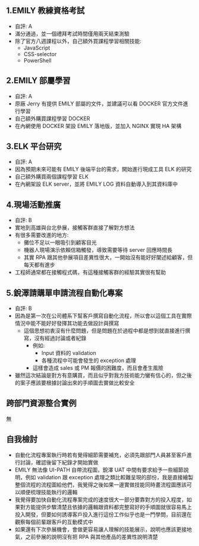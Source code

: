 ## **1.EMILY 教練資格考試**

- 自評: A
- 滿分通過，並一個禮拜考試時間僅用兩天結束測驗
- 除了官方八週課程以外，自己額外買課程學習相關技能:
  - JavaScript
  - CSS-selector
  - PowerShell

## **2.EMILY 部屬學習**

- 自評: A
- 原廠 Jerry 有提供 EMILY 部屬的文件，並建議可以看 DOCKER 官方文件進行學習
- 自己額外購買課程學習 DOCKER
- 在內網使用 DOCKER 架設 EMILY 落地版，並加入 NGINX 實現 HA 架構

## **3.ELK 平台研究**

- 自評: A
- 因為預期未來可能有 EMILY 後端平台的需求，開始進行現成工具 ELK 的研究
- 自己額外購買兩個課程學習 ELK
- 在內網架設 ELK server，並將 EMILY LOG 資料自動導入到其資料庫中

## **4.現場活動推廣**

- 自評: B
- 實地到高雄與台北參展，接觸客群直接了解對方想法
- 有很多需要改進的地方:
  - 攤位不足以一眼吸引到顧客目光
  - 機器人現場演示依賴信箱觸發，導致需要等待 server 回應時間長
  - 其實 RPA 跟其他參展項目差異性很大，一開始沒有能好好闡述給顧客，但每天都有進步
- 工程師通常都在接觸程式碼，有這種接觸客群的經驗其實很有幫助

## **5.銳澤請購單申請流程自動化專案**

- 自評: B
- 因為是第一次在公司體系下幫客戶撰寫自動化流程，所以會以這個工具在實際情況中能不能好好發揮其功能去做設計與撰寫
  - 這個思想初衷沒有什麼問題，但是問題在於過程中都是想到就直接進行撰寫，沒有經過討論或者紀錄
    - 例如:
      - Input 資料的 validation
      - 各種流程中可能會發生的 exception 處理
    - 這樣會造成 sales 或 PM 報價的困難度，而且會產生風險
- 雖然這次結論是對方有意購買，而且似乎對我方技術能力蠻有信心的，但之後的案子應該要根據討論出來的手順圖去實做比較安全

## **跨部門資源整合實例**

無

## **自我檢討**

- 自動化流程專案執行時若有覺得細節需要補充，必須先跟部門人員甚至客戶進行討論，確認後留下紀錄才開始實做
- EMILY 無法像 UI-PATH 自帶流程圖，銳澤 UAT 中間有要求給予一些細節說明，例如 validation 跟 exception 處理之類比較難呈現的部份，我是直接繪製整個流程的流程圖給他們，我覺得之後如果一邊實做技能同時畫流程圖應該可以順便梳理技能執行的邏輯
- 我覺得要加快自動化流程專案完成的速度很大一部分要靠對方的投入程度，如果對方能提供步驟清楚且依據的邏輯跟資料都完整寫好的手順圖就很容易馬上投入開發，但要如何誘導客戶投入進行這份工作似乎也是一門學問，目前還在觀察每個前輩跟客戶的互動模式中
- 如果還有下次參展機會，會做更容易讓人理解的技能展示，說明也應該更接地氣，之前參展的說明沒有把 RPA 與其他產品的差異性說明清楚
